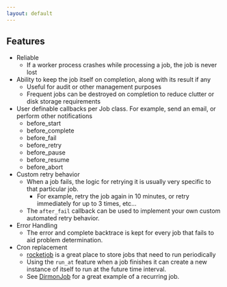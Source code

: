 ```yaml
---
layout: default
---
```


## Features

* Reliable
    * If a worker process crashes while processing a job, the job is never lost
* Ability to keep the job itself on completion, along with its result if any
    * Useful for audit or other management purposes
    * Frequent jobs can be destroyed on completion to reduce clutter or disk storage requirements
* User definable callbacks per Job class. For example, send an email, or perform other notifications
    * before_start
    * before_complete
    * before_fail
    * before_retry
    * before_pause
    * before_resume
    * before_abort
* Custom retry behavior
    * When a job fails, the logic for retrying it is usually very specific to that
      particular job.
        * For example, retry the job again in 10 minutes, or retry immediately
          for up to 3 times, etc...
    * The `after_fail` callback can be used to implement your own custom automated
      retry behavior.
* Error Handling
    * The error and complete backtrace is kept for every job that fails to aid problem
      determination.
* Cron replacement
    * [rocketjob][0] is a great place to store jobs that need to run periodically
    * Using the `run_at` feature when a job finishes it can create a new instance
      of itself to run at the future time interval.
    * See [DirmonJob](https://github.com/rocketjob/rocketjob/blob/master/lib/rocket_job/jobs/dirmon_job.rb) for a great example of a recurring job.

[0]: http://rocketjob.io
[1]: https://github.com/rocketjob/rocketjob_mission_control
